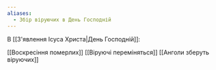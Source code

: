 ```yaml
---
aliases:
  - Збір віруючих в День Господній
---
```

В [[З'явлення Ісуса Христа|День Господній]]:

[[Воскресіння померлих]]
[[Віруючі переміняться]]
[[Анголи зберуть віруючих]]